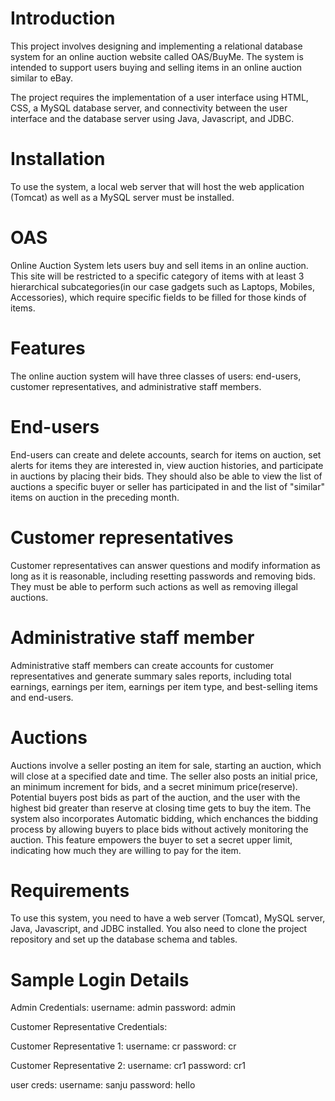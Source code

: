 <h1> Introduction </h1>
This project involves designing and implementing a relational database system for an online auction website called OAS/BuyMe. The system is intended to support users buying and selling items in an online auction similar to eBay.

The project requires the implementation of a user interface using HTML, CSS, a MySQL database server, and connectivity between the user interface and the database server using Java, Javascript, and JDBC.

<h1>Installation</h1>
To use the system, a local web server that will host the web application (Tomcat) as well as a MySQL server must be installed.

<h1>OAS</h1>
Online Auction System lets users buy and sell items in an online auction. This site will be restricted to a specific category of items with at least 3 hierarchical subcategories(in our case gadgets such as Laptops, Mobiles, Accessories), which require specific fields to be filled for those kinds of items.

<h1>Features</h1>
The online auction system will have three classes of users: end-users, customer representatives, and administrative staff members.

<h1>End-users</h1>
End-users can create and delete accounts, search for items on auction, set alerts for items they are interested in, view auction histories, and participate in auctions by placing their bids. They should also be able to view the list of auctions a specific buyer or seller has participated in and the list of "similar" items on auction in the preceding month.

<h1>Customer representatives </h1>
Customer representatives can answer questions and modify information as long as it is reasonable, including resetting passwords and removing bids. They must be able to perform such actions as well as removing illegal auctions.

<h1>Administrative staff member</h1>
Administrative staff members can create accounts for customer representatives and generate summary sales reports, including total earnings, earnings per item, earnings per item type, and best-selling items and end-users.

<h1>Auctions</h1>
Auctions involve a seller posting an item for sale, starting an auction, which will close at a specified date and time. The seller also posts an initial price, an minimum increment for bids, and a secret minimum price(reserve). Potential buyers post bids as part of the auction, and the user with the highest bid greater than reserve at closing time gets to buy the item. The system also incorporates Automatic bidding, which enchances the bidding process by allowing buyers to place bids without actively monitoring the auction. This feature empowers the buyer to set a secret upper limit, indicating how much they are willing to pay for the item.

<h1>Requirements</h1>
To use this system, you need to have a web server (Tomcat), MySQL server, Java, Javascript, and JDBC installed. You also need to clone the project repository and set up the database schema and tables.

<h1> Sample Login Details </h1>
Admin Credentials:
username: admin 
password: admin

Customer Representative Credentials:

Customer Representative 1:
username: cr 
password: cr

Customer Representative 2:
username: cr1 
password: cr1

user creds:
username: sanju
password: hello






